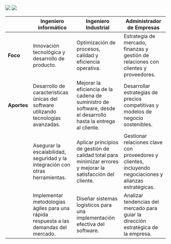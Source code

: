 
[![](https://img.shields.io/badge/-Tabla_de_contenidos-000?style=flat&logo=Emlakjet&logoColor=red)](../../README.md)
[![](https://img.shields.io/badge/-Inicio%20de%20cap%C3%ADtulo-000?style=flat&logo=Acclaim&logoColor=red)](../README.md)

||Ingeniero informático|Ingeniero Industrial|Administrador de Empresas
|-|-|-|-
|**Foco**|Innovación tecnológica y desarrollo de producto.|Optimización de procesos, calidad y eficiencia operativa.|Estrategia de mercado, finanzas y gestión de relaciones con clientes y proveedores.
|**Aportes**|Desarrollo de características únicas del software utilizando tecnologías avanzadas. |Mejorar la eficiencia de la cadena de suministro de software, desde el desarrollo hasta la entrega al cliente. |Desarrollar estrategias de precios competitivas y modelos de negocio sostenibles.
||Asegurar la escalabilidad, seguridad y la integración con otras herramientas. |Aplicar principios de gestión de calidad total para minimizar errores y mejorar la satisfacción del cliente. |Gestionar relaciones clave con proveedores y clientes, incluyendo negociaciones y alianzas estratégicas.
||Implementar metodologías ágiles para una rápida respuesta a las demandas del mercado.|Diseñar sistemas logísticos para una implementación efectiva del software.|Analizar tendencias del mercado para guiar la dirección estratégica de la empresa.
